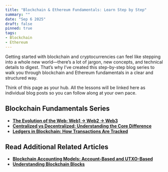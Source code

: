 ```yaml
---
title: "Blockchain & Ethereum Fundamentals: Learn Step by Step"
summary: ""
date: "Sep 6 2025"
draft: false
pinned: true
tags:
- Blockchain
- Ethereum
---
```



Getting started with blockchain and cryptocurrencies can feel like stepping into a whole new world—there’s a lot of jargon, new concepts, and technical details to digest. That’s why I’ve created this step-by-step blog series to walk you through blockchain and Ethereum fundamentals in a clear and structured way.

Think of this page as your hub. All the lessons will be linked here as individual blog posts so you can follow along at your own pace.


## Blockchain Fundamentals Series
* **[The Evolution of the Web: Web1 → Web2 → Web3](/blog/blockchain-and-ethereum-fundamentals/01-the-evolution-of-the-web-web1-web2-web3)**
* **[Centralized vs Decentralized: Understanding the Core Difference](/blog/blockchain-and-ethereum-fundamentals/02-centralized-vs-decentralized-understanding-the-core-difference)**
* **[Ledgers in Blockchain: How Transactions Are Tracked](/blog/blockchain-and-ethereum-fundamentals/03-ledgers-in-blockchain-how-transactions-are-tracked)**


## Read Additional Related Articles
* **[Blockchain Accounting Models: Account-Based and UTXO-Based](/blog/blockchain-and-ethereum-fundamentals/01-blockchain-accounting-models-account-based-and-utxo-based)**
* **[Understanding Blockchain Blocks](/blog/blockchain-and-ethereum-fundamentals/03-understanding-blockchain-blocks)**